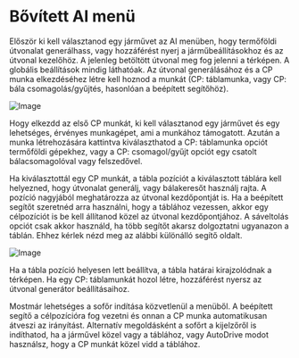# Bővített AI menü


Először ki kell választanod egy járművet az AI menüben, hogy termőföldi útvonalat generálhass, vagy hozzáférést nyerj a járműbeállításokhoz és az útvonal kezelőhöz.
A jelenleg betöltött útvonal meg fog jelenni a térképen.
A globális beállítások mindig láthatóak.
Az útvonal generálásához és a CP munka elkezdéséhez létre kell hoznod a munkát (CP: táblamunka, vagy CP: bála csomagolás/gyűjtés, hasonlóan a beépített segítőhöz).


![Image](/home/runner/work/CourseplayHelp/CourseplayHelp/translation_data/startjobmenuhelp_0_0_1024_895.png)


Hogy elkezdd az első CP munkát, ki kell választanod egy járművet és egy lehetséges, érvényes munkagépet, ami a munkához támogatott.
Azután a munka létrehozására kattintva kiválaszthatod a CP: táblamunka opciót termőföldi gépekhez, vagy a CP: csomagol/gyűjt opciót egy 
csatolt bálacsomagolóval vagy felszedővel.



Ha kiválasztottál egy CP munkát, a tábla pozíciót a kiválasztott táblára kell helyezned, hogy útvonalat generálj, vagy bálakeresőt használj rajta.
A pozíció nagyjából meghatározza az útvonal kezdőpontját is.
Ha a beépített segítőt szeretnéd arra használni, hogy a táblához vezessen, akkor egy célpozíciót is be kell állítanod közel az útvonal kezdőpontjához.
A sáveltolás opciót csak akkor használd, ha több segítőt akarsz dolgoztatni ugyanazon a táblán. Ehhez kérlek nézd meg az alábbi különálló segítő oldalt.


![Image](/home/runner/work/CourseplayHelp/CourseplayHelp/translation_data/readyjobmenuhelp_0_0_765_510.png)


Ha a tábla pozíció helyesen lett beállítva, a tábla határai kirajzolódnak a térképen.
Ha egy  CP: táblamunkát hozol létre, hozzáférést nyersz az útvonal generátor beállításaihoz.



Mostmár lehetséges a sofőr indítása közvetlenül a menüből. A beépített segítő a célpozícióra fog vezetni és onnan a CP munka automatikusan átveszi az irányítást.
Alternatív megoldásként a sofőrt a kijelzőről is indíthatod, ha a járművel közel vagy a táblához, vagy AutoDrive modot használsz, hogy a CP munkát közel vidd a táblához.



